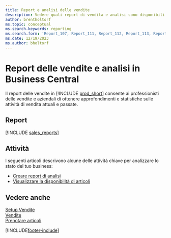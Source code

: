 ```yaml
---
title: Report e analisi delle vendite
description: Vedere quali report di vendita e analisi sono disponibili nella versione standard di Business Central in modo da poter tenere traccia della propria attività.
author: brentholtorf
ms.topic: conceptual
ms.search.keywords: reporting
ms.search.form: 'Report_107, Report_111, Report_112, Report_113, Report_119, Report_121, Report_129, Report_209, Report_708, Report_713, Report_718, Report_813, Report_7313'
ms.date: 12/19/2023
ms.author: bholtorf
---
```

# Report delle vendite e analisi in Business Central

Il report delle vendite in [!INCLUDE [prod_short](includes/prod_short.md)] consente ai professionisti delle vendite e aziendali di ottenere approfondimenti e statistiche sulle attività di vendita attuali e passate.  

## Report
[!INCLUDE [sales_reports](includes/sales-reports-include.md)]

## Attività

I seguenti articoli descrivono alcune delle attività chiave per analizzare lo stato del tuo business:

* [Creare report di analisi](bi-how-create-analysis-views-reports.md)  
* [Visualizzare la disponibilità di articoli](inventory-how-availability-overview.md)


## Vedere anche

[Setup Vendite](sales-setup-sales.md)  
[Vendite](sales-manage-sales.md)  
[Prenotare articoli](inventory-how-to-reserve-items.md)

[!INCLUDE[footer-include](includes/footer-banner.md)]
